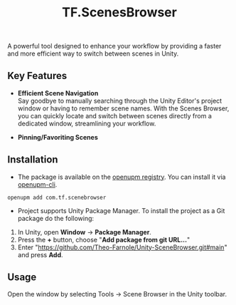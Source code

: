 <h1 align="center">TF.ScenesBrowser</h1>
<br>

A powerful tool designed to enhance your workflow by providing a faster and more efficient way to switch between scenes in Unity. 

## Key Features

- **Efficient Scene Navigation**     
Say goodbye to manually searching through the Unity Editor's project window or having to remember scene names. With the Scenes Browser, you can quickly locate and switch between scenes directly from a dedicated window, streamlining your workflow.

- **Pinning/Favoriting Scenes**

## Installation

- The package is available on the [openupm registry](https://openupm.com). You can install it via [openupm-cli](https://github.com/openupm/openupm-cli).
```
openupm add com.tf.scenebrowser
```

- Project supports Unity Package Manager. To install the project as a Git package do the following:
1. In Unity, open **Window** -> **Package Manager**.   
2. Press the **+** button, choose "**Add package from git URL...**"   
3. Enter "https://github.com/Theo-Farnole/Unity-SceneBrowser.git#main" and press **Add**.   

## Usage

Open the window by selecting Tools → Scene Browser in the Unity toolbar.
